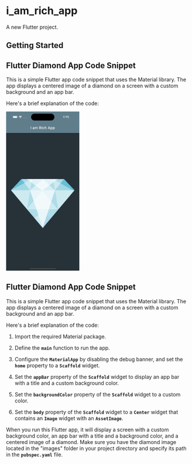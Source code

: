 # i_am_rich_app

A new Flutter project.

## Getting Started
## Flutter Diamond App Code Snippet

This is a simple Flutter app code snippet that uses the Material library. The app displays a centered image of a diamond on a screen with a custom background and an app bar.

Here's a brief explanation of the code:

<img src="Simulator Screen Shot - iPhone 14 Pro - 2023-04-21 at 19.24.13.png" alt="Screenshot" width="200"/>


## Flutter Diamond App Code Snippet

This is a simple Flutter app code snippet that uses the Material library. The app displays a centered image of a diamond on a screen with a custom background and an app bar.

Here's a brief explanation of the code:

1. Import the required Material package.

2. Define the **`main`** function to run the app.

3. Configure the **`MaterialApp`** by disabling the debug banner, and set the **`home`** property to a **`Scaffold`** widget.

4. Set the **`appBar`** property of the **`Scaffold`** widget to display an app bar with a title and a custom background color.

5. Set the **`backgroundColor`** property of the **`Scaffold`** widget to a custom color.

6. Set the **`body`** property of the **`Scaffold`** widget to a **`Center`** widget that contains an **`Image`** widget with an **`AssetImage`**.

When you run this Flutter app, it will display a screen with a custom background color, an app bar with a title and a background color, and a centered image of a diamond. Make sure you have the diamond image located in the "images" folder in your project directory and specify its path in the **`pubspec.yaml`** file.
